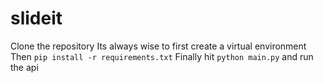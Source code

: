 # slideit
Clone the repository
Its always wise to first create a virtual environment
Then `pip install -r requirements.txt`
Finally hit `python main.py` and run the api

